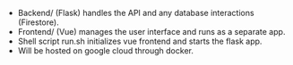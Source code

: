 - Backend/ (Flask) handles the API and any database interactions (Firestore).
- Frontend/ (Vue) manages the user interface and runs as a separate app.
- Shell script run.sh initializes vue frontend and starts the flask app.
- Will be hosted on google cloud through docker.